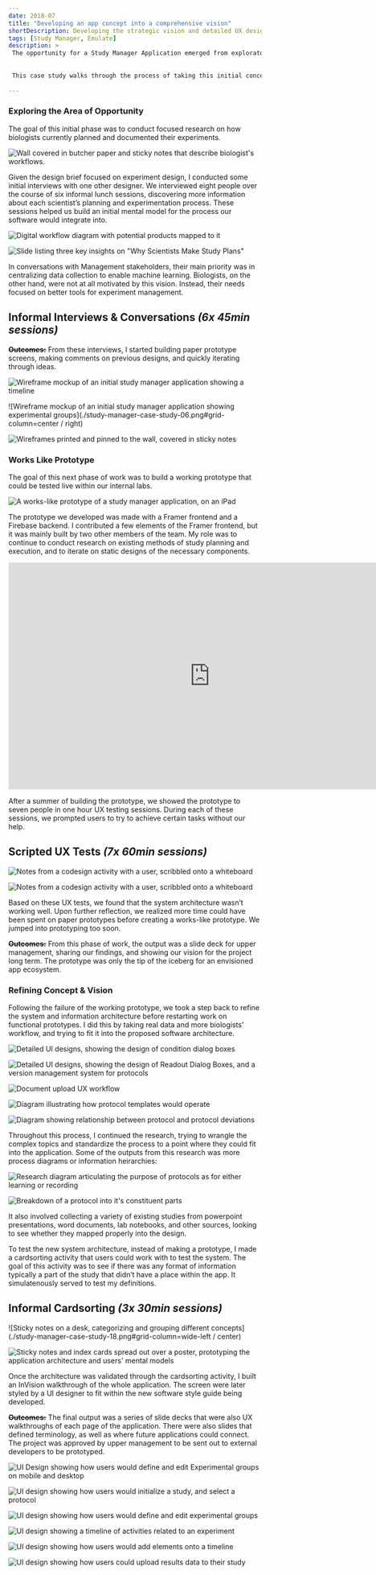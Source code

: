 ```yaml
---
date: 2018-07
title: "Developing an app concept into a comprehensive vision"
shortDescription: Developing the strategic vision and detailed UX design for enterprise software in the biotech context. 
tags: [Study Manager, Emulate]
description: >
 The opportunity for a Study Manager Application emerged from exploratory design research looking into biologists experiences working with the Organs-on-Chips technology. 
 
 
 This case study walks through the process of taking this initial concept and turning it into a fully defined strategic vision as well as detailed designs that could support a variety of biologists' workflows. 
 
---
```


### Exploring the Area of Opportunity
The goal of this initial phase was to conduct focused research on how biologists currently planned and documented their experiments.

![Wall covered in butcher paper and sticky notes that describe biologist's workflows. ](./study-manager-case-study-02.png '#grid-column=left / right')

Given the design brief focused on experiment design, I conducted some initial interviews with one other designer. We interviewed eight people over the course of six informal lunch sessions, discovering more information about each scientist’s planning and experimentation process. These sessions helped us build an initial mental model for the process our software would integrate into.

![Digital workflow diagram with potential products mapped to it](./study-manager-case-study-03.png '#grid-column=wide-left / center')

![Slide listing three key insights on "Why Scientists Make Study Plans"](./study-manager-case-study-04.png '#grid-column=center / wide-right')

In conversations with Management stakeholders, their main priority was in centralizing data collection to enable machine learning. Biologists, on the other hand, were not at all motivated by this vision. Instead, their needs focused on better tools for experiment management. 

## Informal Interviews & Conversations *(6x 45min sessions)*


~~**Outcomes:**~~ From these interviews, I started building paper prototype screens, making comments on previous designs, and quickly iterating through ideas.

![Wireframe mockup of an initial study manager application showing a timeline](./study-manager-case-study-05.png '#grid-column=left / center')

![Wireframe mockup of an initial study manager application showing experimental groups](./study-manager-case-study-06.png#grid-column=center / right)

![Wireframes printed and pinned to the wall, covered in sticky notes](./study-manager-case-study-01.png '#grid-column=left / right')

### Works Like Prototype
The goal of this next phase of work was to build a working prototype that could be tested live within our internal labs.

![A works-like prototype of a study manager application, on an iPad](./study-manager-case-study-08.png '#grid-column=left / right')

The prototype we developed was made with a Framer frontend and a Firebase backend. I contributed a few elements of the Framer frontend, but it was mainly built by two other members of the team. My role was to continue to conduct research on existing methods of study planning and execution, and to iterate on static designs of the necessary components.

<iframe style="border: 1px solid rgba(0, 0, 0, 0.1)" width="800" height="450" src="https://www.figma.com/embed?embed_host=share&url=https%3A%2F%2Fwww.figma.com%2Ffile%2FdBFpNHhGJMpFvg2WnKP7yU%2Ftimeline-flows%3Fnode-id%3D0%253A1" allowfullscreen></iframe>

After a summer of building the prototype, we showed the prototype to seven people in one hour UX testing sessions. During each of these sessions, we prompted users to try to achieve certain tasks without our help. 

## Scripted UX Tests *(7x 60min sessions)*

![Notes from a codesign activity with a user, scribbled onto a whiteboard](./study-manager-case-study-10.png '#grid-column=left / center')

![Notes from a codesign activity with a user, scribbled onto a whiteboard](./study-manager-case-study-11.png '#grid-column=center / right')

Based on these UX tests, we found that the system architecture wasn’t working well. Upon further reflection, we realized more time could have been spent on paper prototypes before creating a works-like prototype. We jumped into prototyping too soon.

~~**Outcomes:**~~ From this phase of work, the output was a slide deck for upper management, sharing our findings, and showing our vision for the project long term. The prototype was only the tip of the iceberg for an envisioned app ecosystem.



### Refining Concept & Vision
Following the failure of the working prototype, we took a step back to refine the system and information architecture before restarting work on functional prototypes. I did this by taking real data and more biologists’ workflow, and trying to fit it into the proposed software architecture.

![Detailed UI designs, showing the design of condition dialog boxes](./study-manager-case-study-16.png '#grid-column=wide-left / wide-right')

![Detailed UI designs, showing the design of Readout Dialog Boxes, and a version management system for protocols](./study-manager-case-study-12.png '#grid-column=wide-left / center')

![Document upload UX workflow](./study-manager-case-study-13.png '#grid-column=center / wide-right')

![Diagram illustrating how protocol templates would operate](./study-manager-case-study-14.png '#grid-column=wide-left / center')

![Diagram showing relationship between protocol and protocol deviations](./study-manager-case-study-15.png '#grid-column=center / wide-right')


Throughout this process, I continued the research, trying to wrangle the complex topics and standardize the process to a point where they could fit into the application. Some of the outputs from this research was more process diagrams or information heirarchies:

![Research diagram articulating the purpose of protocols as for either learning or recording](./study-manager-case-study-17.png '#grid-column=wide-left / center')

![Breakdown of a protocol into  it's constituent parts](./study-manager-case-study-20.png '#grid-column=center / wide-right')

It also involved collecting a variety of existing studies from powerpoint presentations, word documents, lab notebooks, and other sources, looking to see whether they mapped properly into the design. 

To test the new system architecture, instead of making a prototype, I made a cardsorting activity that users could work with to test the system. The goal of this activity was to see if there was any format of information typically a part of the study that didn’t have a place within the app. It simulatenously served to test my definitions.

## Informal Cardsorting *(3x 30min sessions)*

![Sticky notes on a desk, categorizing and grouping different concepts](./study-manager-case-study-18.png#grid-column=wide-left / center)

![Sticky notes and index cards spread out over a poster, prototyping the application architecture and users' mental models](./study-manager-case-study-19.png '#grid-column=center / wide-right')

Once the architecture was validated through the cardsorting activity, I built an InVision walkthrough of the whole application. The screen were later styled by a UI designer to fit within the new software style guide being developed. 

~~**Outcomes:**~~ The final output was a series of slide decks that were also UX walkthroughs of each page of the application. There were also slides that defined terminology, as well as where future applications could connect. The project was approved by upper management to be sent out to external developers to be prototyped.

![UI Design showing how users would define and edit Experimental groups on mobile and desktop](./Study-Manager-01.png '#grid-column=left / center')

![UI design showing how users would initialize a study, and select a protocol](./Study-Manager-02.png '#grid-column=center / right')

![UI design showing how users would define and edit experimental groups](./Study-Manager-03.png '#grid-column=left / center')

![UI design showing a timeline of activities related to an experiment](./Study-Manager-04.png '#grid-column=center / right')

![UI design showing how users would add elements onto a timeline](./Study-Manager-05.png '#grid-column=left / center')

![UI design showing how users could upload results data to their study](./Study-Manager-06.png '#grid-column=center / right')